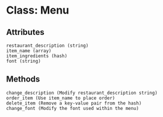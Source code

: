 # Class: Menu

## Attributes
```
restaurant_description (string)
item_name (array)
item_ingredients (hash)
font (string)
```

## Methods
```
change_description (Modify restaurant_description string)
order_item (Use item_name to place order)
delete_item (Remove a key-value pair from the hash)
change_font (Modify the font used within the menu)
```
